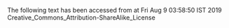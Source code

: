 The following text has been accessed from at Fri Aug 9 03:58:50 IST 2019
Creative_Commons_Attribution-ShareAlike_License

